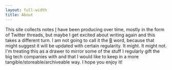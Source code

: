 ```yaml
---
layout: full-width
title: About
---
```


This site collects notes [I](https://darribas.org) have been producing over
time, mostly in the form
of Twitter threads, but maybe I get excited about writing again and this takes
a different turn. I am not going to call it the [B](https://en.wikipedia.org/wiki/Blog)
word, because that might suggest it will be updated with certain regularity.
It might. It might not. I'm treating this as a drawer to mirror some of the stuff I
regularly gift the big tech companies with and that I would like to keep in a
more tangible/storeable/archiveable way. I hope you enjoy it!

